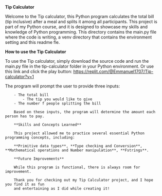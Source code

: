 **Tip Calculator**

Welcome to the Tip calculator, this Python program calculates the total bill (tip inclusive) after a meal and splits it among all participants. This project is part of my Python course, and it is designed to showcase my skills and knowledge of Python programming.
This directory contains the main.py file where the code is writing, a venv directory that contains the environment setting and this readme fle.

**How to use the Tip Calculator**

To use the Tip calculator, simply download the source code and run the main.py file 
in the tip-calculator folder in your Python environment.
Or use this link and click the play button: https://replit.com/@Emmanuel1707/Tip-calculator?v=1

The program will prompt the user to provide three inputs:

        - The total bill
	        - The tip you would like to give
		- The number f people splitting the bill

		Based on these inputs, the program will determine the amount each person has to pay.

		**Skills and Concepts Learned**

		This project allowed me to practice several essential Python programming concepts, including:

		**Primitive data types**, **Type checking and Conversion**, **Mathematical operations and Number manipulation**, **Fstrings**.

		**Future Improvements**

		While this program is functional, there is always room for improvement.

		Thank you for checking out my Tip Calculator project, and I hope you find it as fun 
		and entertaining as I did while creating it!
